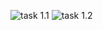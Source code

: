 ![](https://github.com/ppc-ntu-khpi/35-first-lab-KyshynetsVlad/tree/master/Solution/task_1.1.png "task 1.1")
![](https://github.com/ppc-ntu-khpi/35-first-lab-KyshynetsVlad/tree/master/Solution/task_1.2.png "task 1.2")